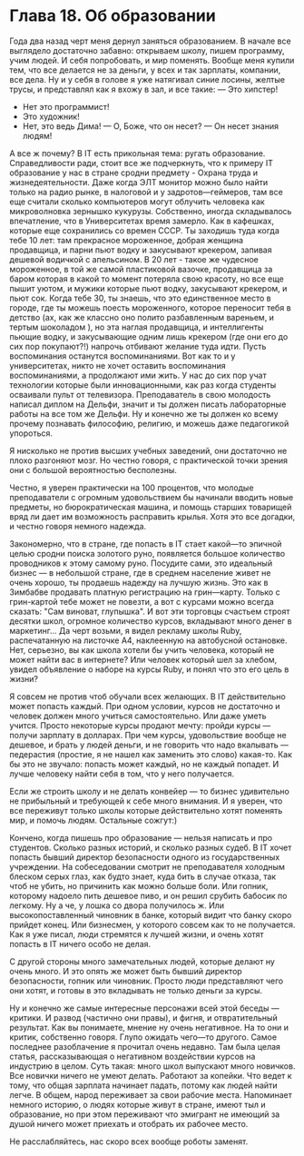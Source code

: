 # Глава 18. Об образовании

Года два назад черт меня дернул заняться образованием. В начале все выглядело достаточно забавно: открываем школу, пишем программу, учим людей. И себя попробовать, и мир поменять. Вообще меня купили тем, что все делается не за деньги, у всех и так зарплаты, компании, все дела. Ну и у себя в голове я уже натягивал синие лосины, желтые трусы, и представлял как я вхожу в зал, и все такие:
— Это хипстер!
- Нет это программист!
- Это художник!
- Нет, это ведь Дима!
— О, Боже, что он несет?
— Он несет знания людям!

А все ж почему? В IT есть прикольная тема: ругать образование. Справедливости ради, стоит все же подчеркнуть, что к примеру IT образование у нас в стране сродни предмету - Охрана труда и жизнедеятельности. Даже когда ЭЛТ монитор можно было найти только на радио рынке, в налоговой и у задротов—геймеров, там все еще считали сколько компьютеров могут облучить человека как микроволновка зернышко кукурузы. Собственно, иногда складывалось впечатление, что в Университетах время замерло. Как в кафешках, которые еще сохранились со времен СССР. Ты заходишь туда когда тебе 10 лет: там прекрасное мороженное, добрая женщина продавщица, и парни пьют водку и закусывают крекером, запивая дешевой водичкой с апельсином. В 20 лет - такое же чудесное мороженное, в той же самой пластиковой вазочке, продавщица за баром которая в какой то момент потеряла свою красоту, но все еще пышит уютом, и мужики которые пьют водку, закусывают крекером, и пьют сок. Когда тебе 30, ты знаешь, что это единственное место в городе, где ты можешь поесть мороженного, которое переносит тебя в детство (ах, как же классно оно полито разбавленным вареньем, и тертым шоколадом ), но эта наглая продавщица, и интеллигенты пьющие водку, и закусывающие одним лишь крекером (где они его до сих пор покупают?!) напрочь отбивают желание туда идти. Пусть воспоминания останутся воспоминаниями. Вот как то и у университетах, никто не хочет оставить воспоминания воспоминаниями, а продолжают ими жить. У нас до сих пор учат технологии которые были инновационными, как раз когда студенты осваивали пульт от телевизора. Преподаватель в свою молодость написал диплом на Дельфи, значит и ты должен писать лабораторные работы на все том же Дельфи. Ну и конечно же ты должен ко всему прочему познавать философию, религию, и можешь даже педагогикой упороться.

Я нисколько не против высших учебных заведений, они достаточно не плохо разгоняют мозг. Но честно говоря, с практической точки зрения они с большой вероятностью бесполезны.

Честно, я уверен практически на 100 процентов, что молодые преподаватели с огромным удовольствием бы начинали вводить новые предметы, но бюрократическая машина, и помощь старших товарищей вряд ли дает им возможность расправить крылья. Хотя это все догадки, и честно говоря немного надежда.

Закономерно, что в стране, где попасть в IT стает какой—то эпичной целью сродни поиска золотого руно, появляется большое количество проводников к этому самому руно. Посудите сами, это идеальный бизнес — в небольшой стране, где в среднем население живет не очень хорошо, ты продаешь надежду на лучшую жизнь. Это как в Зимбабве продавать платную регистрацию на грин—карту. Только с грин-картой тебе может не повезти, а вот с курсами можно всегда сказать: "Сам виноват, глупышка". И вот эти торговцы счастьем строят десятки школ, огромное количество курсов, вкладывают много денег в маркетинг... Да черт возьми, я видел рекламу школы Ruby, распечатанную на листочке А4, наклеенную на автобусной остановке. Нет, серьезно, вы как школа хотели бы учить человека, который не может найти вас в интернете? Или человек который шел за хлебом, увидел объявление о наборе на курсы Ruby, и понял что это его цель в жизни?

Я совсем не против чтоб обучали всех желающих. В IT действительно может попасть каждый. При одном условии, курсов не достаточно и человек должен много учиться самостоятельно. Или даже уметь учится. Просто некоторые курсы продают мечту: пройди курсы — получи зарплату в долларах. При чем курсы, удовольствие вообще не дешевое, и брать у людей деньги, и не говорить что надо вкалывать — педерастия (простие, я не нашел как заменить это слово) какая-то. Как бы это не звучало: попасть может каждый, но не каждый попадет. И лучше человеку найти себя в том, что у него получается.


Если же строить школу и не делать конвейер — то бизнес удивительно не прибыльный и требующей к себе много внимания. И я уверен, что все переживут только школы которые действительно хотят поменять мир, и помочь людям. Остальные сожгут:)

Кончено, когда пишешь про образование — нельзя написать и про студентов. Сколько разных историй, и сколько разных судеб. В IT хочет попасть бывший директор безопасности одного из государственных учреждении. На собеседовании смотрит не преподавателя холодным блеском серых глаз, как будто знает, куда бить в случае отказа, так чтоб не убить, но причинить как можно больше боли. Или гопник, которому надоело пить дешевое пиво, и он решил срубить бабосик по легкому. Ну а че, у лошка со двора получилось ж. Или высокопоставленный чиновник в банке, который видит что банку скоро прийдет конец. Или бизнесмен, у которого совсем как то не получается. Как я уже писал, люди стремятся к лучшей жизни, и очень хотят попасть в IT ничего особо не делая.

С другой стороны много замечательных людей, которые делают ну очень много. И это опять же может быть бывший директор безопасности, гопник или чиновник. Просто люди представляют чего они хотят, и готовы в это вкладывать не только деньги за курсы.

Ну и конечно же самые интересные персонажи всей этой беседы — критики. И развод (частично они правы), и фигня, и отвратительный результат. Как вы понимаете, мнение ну очень негативное. На то они и критик, собственно говоря. Глупо ожидать чего—то другого. Самое последнее разоблачение я прочитал очень недавно. Там была целая статья, рассказывающая о негативном воздействии курсов на индустрию в целом. Суть такая: много школ выпускают много новичков. Все новички ничего не умеют делать. Работают за копейки. Что ведет к тому, что общая зарплата начинает падать, потому как людей найти легче. В общем, народ переживает за свои рабочие места. Напоминает немного историю, о людях которые живут в стране, имеют тыл и образование, но при этом переживают что эмигрант не имеющий за душой ничего может приехать и отобрать их рабочее место.

Не расслабляйтесь, нас скоро всех вообще роботы заменят.